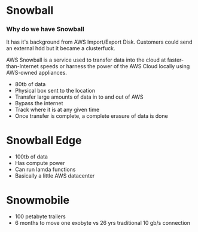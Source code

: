 # Snowball
### Why do we have Snowball
It has it's background from AWS Import/Export Disk. Customers could send an external hdd but it became a clusterfuck.
<br>

AWS Snowball is a service used to transfer data into the cloud at faster-than-Internet speeds or harness the power of the AWS Cloud locally using AWS-owned appliances.

- 80tb of data
- Physical box sent to the location
- Transfer large amounts of data in to and out of AWS
- Bypass the internet
- Track where it is at any given time
- Once transfer is complete, a complete erasure of data is done

# Snowball Edge
- 100tb of data
- Has compute power
- Can run lamda functions
- Basically a little AWS datacenter

# Snowmobile
- 100 petabyte trailers
- 6 months to move one exobyte vs 26 yrs traditional 10 gb/s connection